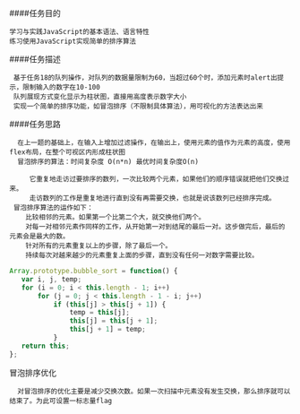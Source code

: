 ####任务目的

      
    学习与实践JavaScript的基本语法、语言特性
    练习使用JavaScript实现简单的排序算法
    
####任务描述


     基于任务18的队列操作，对队列的数据量限制为60，当超过60个时，添加元素时alert出提示，限制输入的数字在10-100
     队列展现方式变化显示为柱状图，直接用高度表示数字大小
     实现一个简单的排序功能，如冒泡排序（不限制具体算法），用可视化的方法表达出来
     
####任务思路

      在上一题的基础上，在输入上增加过滤操作，在输出上，使用元素的值作为元素的高度，使用flex布局，在整个可视区内形成柱状图
      冒泡排序的算法：时间复杂度	O(n*n) 最优时间复杂度O(n)
      
         它重复地走访过要排序的数列，一次比较两个元素，如果他们的顺序错误就把他们交换过来。
         走访数列的工作是重复地进行直到没有再需要交换，也就是说该数列已经排序完成。
     冒泡排序算法的运作如下：
        比较相邻的元素。如果第一个比第二个大，就交换他们两个。
        对每一对相邻元素作同样的工作，从开始第一对到结尾的最后一对。这步做完后，最后的元素会是最大的数。
        针对所有的元素重复以上的步骤，除了最后一个。
        持续每次对越来越少的元素重复上面的步骤，直到没有任何一对数字需要比较。
 ```javascript
 Array.prototype.bubble_sort = function() {
	var i, j, temp;
	for (i = 0; i < this.length - 1; i++)
		for (j = 0; j < this.length - 1 - i; j++)
			if (this[j] > this[j + 1]) {
				temp = this[j];
				this[j] = this[j + 1];
				this[j + 1] = temp;
			}
	return this;
};
```

   冒泡排序优化
   
      对冒泡排序的优化主要是减少交换次数。如果一次扫描中元素没有发生交换，那么排序就可以结束了。为此可设置一标志量flag


     
     
